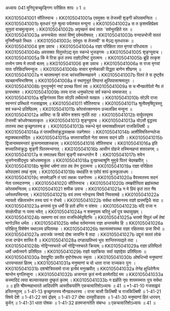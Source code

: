 अध्यायः 041
मुनिपुत्राच्छृङ्गिणः परीक्षितः शापः ॥ 1 ॥ 

KK0105041001	सौतिरुवाच । 
KK0105041001a	एवमुक्तः स तेजस्वी शृङ्गी कोपसमन्वितः ।
KK0105041001b	मृतधारं गुरुं श्रुत्वा पर्यतप्यत मन्युना ॥
KK0105041002a	स त कृशमक्षिप्रेक्ष्य सूनृतां वाचमुत्सृजन् ।
KK0105041002b	अपृच्छत्तं कथं तातः `सर्वभूतहिते रतः ॥
KK0105041003a	अनन्यचेताः सततं विष्णुं दवेमतोषयत् ।
KK0105041003b	वन्यान्नभोजी सततं मुनिर्मौनव्रते स्थितः । 
KK0105041003c	एवंभूतः स तेजस्वी' स मेऽद्य मृतधारकः ॥ 
KK0105041004	कृश उवाच । 
KK0105041004a	राज्ञा परिक्षिता तात मृगयां परिधावता ।
KK0105041004b	अवसक्तः पितुस्तेऽद्य मृतः स्कन्धे भुजङ्गमः ॥
KK0105041005	शृङ्ग्युवाच । 
KK0105041005a	किं मे पित्रा कृतं तस्य राज्ञोऽनिष्टं दुरात्मनः ।
KK0105041005b	ब्रूहि तत्कृश तत्त्वेन पश्य मे तपसो बलम् ॥
KK0105041006	कृश उवाच । 
KK0105041006a	स राजा मृगयां यातः परिक्षिदभिमन्युजः ।
KK0105041006b	ससार मृगमेकाकी विद्ध्वा बाणेन शीघ्रगम् ॥
KK0105041007a	न चापश्यन्मृगं राजा चरंस्तस्मिन्महावने ।
KK0105041007b	पितरं ते स दृष्ट्वैव पप्रच्छानभिभाषिणम् ॥
KK0105041008a	तं स्थाणुभूतं तिष्ठन्तं क्षुत्पिपासाश्रमातुरः ।
KK0105041008b	पुनःपुनर्मृगं नष्टं प्रपच्छ पितरं तव ॥
KK0105041009a	स च मौनव्रतोपेतो नैव तं प्रत्यभाषत ।
KK0105041009b	तस्य राजा धनुष्कोट्या सर्पं स्कन्धे समासजत् ॥
KK0105041010a	शृङ्गिंस्तव पिता सोऽपि तथैवास्ते यतव्रतः ।
KK0105041010b	सोऽपि राजा स्वनगरं प्रस्थितो गजसाह्वयम् ॥
KK0105041011	सौतिरुवाच । 
KK0105041011a	श्रुत्वैवमृषिपुत्रस्तु शवं स्कन्धे प्रतिष्ठितम् ।
KK0105041011b	कोपसंरक्तनयनः प्रज्वलन्निव मन्युना ॥
KK0105041012a	आविष्टः स हि कोपेन शशाप नृपतिं तदा ।
KK0105041012b	वार्युपस्पृश्य तेजस्वी क्रोधवेगबलात्कृतः ॥
KK0105041013	शृङ्ग्युवाच । 
KK0105041013a	योऽसौ वृद्धस्य तातस्य तथा कृच्छ्रगतस्य ह ।
KK0105041013b	स्कन्धे मृतं समास्राक्षीत्पन्नगं राजकिल्विषी ॥
KK0105041014a	तं पापमतिसंक्रुद्धस्तक्षकः पन्नगेश्वरः ।
KK0105041014b	आशीविषस्तिग्मतेजा मद्वाक्यबलचोदितः ॥
KK0105041015a	सप्तरात्रादितो नेता यमस्य सदनं प्रति ।
KK0105041015b	द्विजानामवमन्तारं कुरूणामयशस्करम् ॥
KK0105041016	सौतिरुवाच । 
KK0105041016a	इति शप्त्वातिसंक्रुद्धः शृङ्गी पितरमभ्यगात् ।
KK0105041016b	आसीनं ग्रोव्रजे तस्मिन्वहन्तं शवपन्नगम् ॥
KK0105041017a	स तमालक्ष्य पितरं शृङ्गी स्कन्धगतेन वै ।
KK0105041017b	शवेन भुजगेनासीद्भूयः क्रोधसमाकुलः ॥
KK0105041018a	दुःखाच्चाश्रूणि मुमुचे पितरं चेदमब्रवीत् ।
KK0105041018b	श्रुत्वेमां धर्षणां तात तव तेन दुरात्मना ॥
KK0105041019a	राज्ञा परिक्षिता कोपादशपं तमहं नृपम् ।
KK0105041019b	यथार्हति स एवोग्रं शापं कुरुकुलाधमः । 
KK0105041019c	सप्तमेऽहनि तं पापं तक्षकः पन्नगोत्तमः ॥ 
KK0105041020a	वैवस्वतस्य सदनं नेता परमदारुणम् । 
KK0105041020	सौतिरुवाच ।
KK0105041020b	तमब्रवीत्पिता ब्रह्मंस्तथा कोपसमन्वितम् ॥ 
KK0105041021	शमीक उवाच । 
KK0105041021a	न मे प्रियं कृतं तात नैष धर्मस्तपस्विनाम् ।
KK0105041021b	वयं तस्य नरेन्द्रस्य विषये निवसामहे ॥
KK0105041022a	न्यायतो रक्षितास्तेन तस्य पापं न रोचये ।
KK0105041022b	सर्वथा वर्तमानस्य राज्ञो ह्यस्मद्विधैः सदा ॥
KK0105041023a	क्षन्तव्यं पुत्र धर्मो हि हतो हन्ति न संशयः ।
KK0105041023b	यदि राजा न संरक्षेत्पीडा नः परमा भवेत् ॥
KK0105041024a	न शक्नुयाम चरितुं धर्मं पुत्र यथासुखम् ।
KK0105041024b	रक्षमाणा वयं तात राजभिर्धर्मदृष्टिभिः ॥
KK0105041025a	चरामो विपुलं धर्मं तेषां भागोऽस्ति धर्मतः ।
KK0105041025b	सर्वथा वर्तमानस्य राज्ञः क्षन्तव्यमेव हि ॥
KK0105041026a	परिक्षित्तु विशेषेण यथाऽस्य प्रपितामहः ।
KK0105041026b	रक्षत्यस्मांस्तथा राज्ञा रक्षितव्याः प्रजा विभो ॥
KK0105041027a	अराजके जनपदे दोषा जायन्ति वै सदा ।
KK0105041027b	उद्वृत्तं सततं लोकं राजा दण्डेन शास्ति वै ॥
KK0105041028a	दण्डात्प्रतिभयं भूयः शान्तिरुत्पद्यते तदा ।
KK0105041028b	नोद्विग्नश्चरते धर्मं नोद्विग्नश्चरते क्रियाम् ॥
KK0105041029a	राज्ञा प्रतिष्ठितो धर्मो धर्मात्स्वर्गः प्रतिष्ठितः ।
KK0105041029b	राज्ञो यज्ञक्रियाः सर्वा यज्ञाद्देवाः प्रतिष्ठिताः ॥
KK0105041030a	देवाद्वृष्टिः प्रवर्तेत वृष्टेरोषधयः स्मृताः ।
KK0105041030b	ओषधिभ्यो मनुष्याणां धारयन्सततं हितम् ॥
KK0105041031a	मनुष्याणां च यो धाता राजा राज्यकरः पुनः ।
KK0105041031b	दशश्रोत्रियसमो राजा इत्येवं मनुरब्रवीत् ॥
KK0105041032a	तेनेह क्षुधितेनैत्य श्रान्तेन मृगलिप्सुना ।
KK0105041032b	अजानता कृतं मन्ये व्रतमेतदिदं मम ॥
KK0105041033a	कस्मादिदं त्वया बाल्यात्सहसा दुष्कृतं कृतम् ।
KK0105041033b	न ह्यर्हति नृपः शापमस्मत्तः पुत्र सर्वथा ॥ ॥
इति श्रीमन्महाभारते आदिपर्वणि आस्तीकपर्वणि एकचत्वारिंशोऽध्यायः ॥ 41 ॥ 
*1-41-10 गजसाह्वयं हस्तिनपुरम् ॥ 1-41-13 कृच्छ्रगतस्य मौनव्रतधरस्य । राजा चासौ किल्बिषी च राजकिल्बिषी ॥ 1-41-21 विषये देशे ॥ 1-41-22 पापं द्रोहम् ॥ 1-41-27 दोषाः दस्युपीडादयः ॥ 1-41-30 मनुष्याणां हितं धारयन् कुर्वन् ॥ 1-41-31 धाता पोषकः ॥ 1-41-32 व्रतमजानतेति संबन्धः ॥ एकचत्वारिंशोऽध्यायः ॥ 41 ॥
